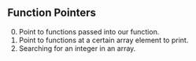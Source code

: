 Function Pointers
---
0. Point to functions passed into our function.
1. Point to functions at a certain array element to print.
2. Searching for an integer in an array.